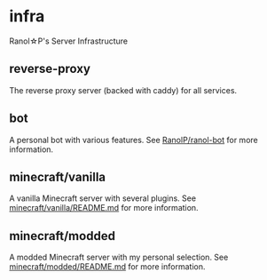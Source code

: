 # infra

Ranol☆P's Server Infrastructure

## reverse-proxy

The reverse proxy server (backed with caddy) for all services.

## bot

A personal bot with various features.
See [RanolP/ranol-bot](https://github.com/RanolP/ranol-bot) for more information.

## minecraft/vanilla

A vanilla Minecraft server with several plugins.
See [minecraft/vanilla/README.md](./minecraft/vanilla/README.md) for more information.

## minecraft/modded

A modded Minecraft server with my personal selection.
See [minecraft/modded/README.md](./minecraft/modded/README.md) for more information.
